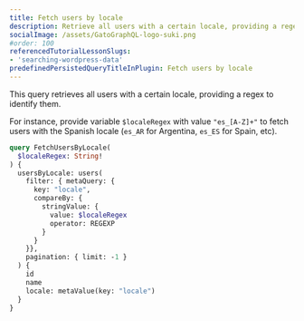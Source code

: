 ```yaml
---
title: Fetch users by locale
description: Retrieve all users with a certain locale, providing a regex to identify them
socialImage: /assets/GatoGraphQL-logo-suki.png
#order: 100
referencedTutorialLessonSlugs:
- 'searching-wordpress-data'
predefinedPersistedQueryTitleInPlugin: Fetch users by locale
---
```


This query retrieves all users with a certain locale, providing a regex to identify them.

For instance, provide variable `$localeRegex` with value `"es_[A-Z]+"` to fetch users with the Spanish locale (`es_AR` for Argentina, `es_ES` for Spain, etc).

```graphql
query FetchUsersByLocale(
  $localeRegex: String!
) {
  usersByLocale: users(
    filter: { metaQuery: {
      key: "locale",
      compareBy: {
        stringValue: {
          value: $localeRegex
          operator: REGEXP
        }
      }
    }},
    pagination: { limit: -1 }
  ) {
    id
    name
    locale: metaValue(key: "locale")
  }
}
```

